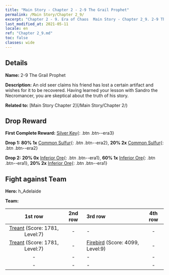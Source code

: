 ```yaml
---
title: "Main Story - Chapter 2 - 2-9 The Grail Prophet"
permalink: /Main Story/Chapter 2_9/
excerpt: "Chapter 2 - 9. Era of Chaos  Main Story - Chapter 2_9. 2-9 The Grail Prophet"
last_modified_at: 2021-05-11
locale: en
ref: "Chapter 2_9.md"
toc: false
classes: wide
---
```


## Details

 **Name:** 2-9 The Grail Prophet

 **Description:** An old seer claims his friend has lost a certain artifact and wishes for it to be recovered. Having learned your lesson with Sandro the Necromancer, you are skeptical about the truth of his story.

 **Related to:** [Main Story Chapter 2](/Main Story/Chapter 2/)

## Drop Reward

 **First Complete Reward:** [Silver Key](/Items/con_693/){: .btn .btn--era3}

 **Drop 1:** **80% 1x** [Common Sulfur](/Items/mat_9/){: .btn .btn--era2}, **20% 2x** [Common Sulfur](/Items/mat_9/){: .btn .btn--era2}

 **Drop 2:** **20% 0x** [Inferior Ore](/Items/mat_1/){: .btn .btn--era1}, **60% 1x** [Inferior Ore](/Items/mat_1/){: .btn .btn--era1}, **20% 2x** [Inferior Ore](/Items/mat_1/){: .btn .btn--era1}


## Fight against Team
 **Hero:** h_Adelaide

 **Team:**


  | 1st row | 2nd row | 3rd row | 4th row |
  |:----:|:----:|:----|:----:|
  | [Treant](/units/Treant/) (Score: 1781, Level:7)  | - | - | - |
  | [Treant](/units/Treant/) (Score: 1781, Level:7)  | - | [Firebird](/units/Firebird/) (Score: 4099, Level:9)  | - |
  | - | - | - | - |
  | - | - | - | - |


